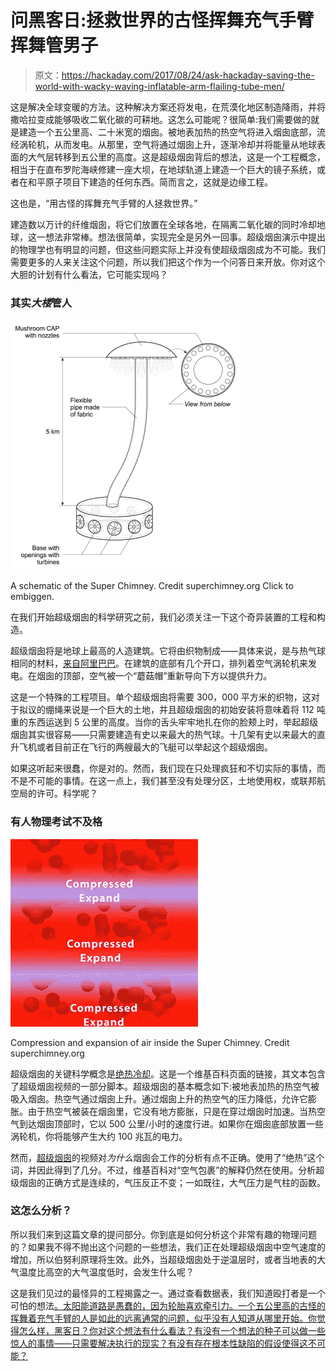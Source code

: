 # 问黑客日:拯救世界的古怪挥舞充气手臂挥舞管男子

> 原文：<https://hackaday.com/2017/08/24/ask-hackaday-saving-the-world-with-wacky-waving-inflatable-arm-flailing-tube-men/>

这是解决全球变暖的方法。这种解决方案还将发电，在荒漠化地区制造降雨，并将撒哈拉变成能够吸收二氧化碳的可耕地。这怎么可能呢？很简单:我们需要做的就是建造一个五公里高、二十米宽的烟囱。被地表加热的热空气将进入烟囱底部，流经涡轮机，从而发电。从那里，空气将通过烟囱上升，逐渐冷却并将能量从地球表面的大气层转移到五公里的高度。这是超级烟囱背后的想法，这是一个工程概念，相当于在直布罗陀海峡修建一座大坝，在地球轨道上建造一个巨大的镜子系统，或者在和平原子项目下建造的任何东西。简而言之，这就是边缘工程。

这也是，“用古怪的挥舞充气手臂的人拯救世界。”

建造数以万计的纤维烟囱，将它们放置在全球各地，在隔离二氧化碳的同时冷却地球，这一想法非常棒。想法很简单，实现完全是另外一回事。超级烟囱演示中提出的物理学也有明显的问题，但这些问题实际上并没有使超级烟囱成为不可能。我们需要更多的人来关注这个问题，所以我们把这个作为一个问答日来开放。你对这个大胆的计划有什么看法，它可能实现吗？

### 其实*大楼*管人

[![](img/6595b552c848f85278c5a2d3da590c93.png)](https://hackaday.com/wp-content/uploads/2017/08/tube.png)

A schematic of the Super Chimney. Credit superchimney.org Click to embiggen.

在我们开始超级烟囱的科学研究之前，我们必须关注一下这个奇异装置的工程和构造。

超级烟囱将是地球上最高的人造建筑。它将由织物制成——具体来说，是与热气球相同的材料，[来自阿里巴巴](http://www.superchimney.org/build.html)。在建筑的底部有几个开口，排列着空气涡轮机来发电。在烟囱的顶部，空气被一个“蘑菇帽”重新导向下方以提供升力。

这是一个特殊的工程项目。单个超级烟囱将需要 300，000 平方米的织物，这对于拟议的绷绳来说是一个巨大的土地，并且超级烟囱的初始安装将意味着将 112 吨重的东西运送到 5 公里的高度。当你的舌头牢牢地扎在你的脸颊上时，举起超级烟囱其实很容易——只需要建造有史以来最大的热气球。十几架有史以来最大的直升飞机或者目前正在飞行的两艘最大的飞艇可以举起这个超级烟囱。

如果这听起来很蠢，你是对的。然而，我们现在只处理疯狂和不切实际的事情，而不是不可能的事情。在这一点上，我们甚至没有处理分区，土地使用权，或联邦航空局的许可。科学呢？

### 有人物理考试不及格

[![](img/bde395f903971f427293dafff0b12ff0.png)](https://hackaday.com/wp-content/uploads/2017/08/compress-expand.png)

Compression and expansion of air inside the Super Chimney. Credit superchimney.org

超级烟囱的关键科学概念是[绝热冷却](https://en.wikipedia.org/wiki/Adiabatic_process)。这是一个维基百科页面的链接，其文本包含了超级烟囱视频的一部分脚本。超级烟囱的基本概念如下:被地表加热的热空气被吸入烟囱。热空气通过烟囱上升。通过烟囱上升的热空气的压力降低，允许它膨胀。由于热空气被装在烟囱里，它没有地方膨胀，只是在穿过烟囱时加速。当热空气到达烟囱顶部时，它以 500 公里/小时的速度行进。如果你在烟囱底部放置一些涡轮机，你将能够产生大约 100 兆瓦的电力。

然而，[超级烟囱](https://www.youtube.com/watch?v=BfITeN76Thc)的视频对*为什么*烟囱会工作的分析有点不正确。使用了“绝热”这个词，并因此得到了几分。不过，维基百科对“空气包裹”的解释仍然在使用。分析超级烟囱的正确方式是连续的，气压反正不变；一如既往，大气压力是气柱的函数。

### 这怎么分析？

所以我们来到这篇文章的提问部分。你到底是如何分析这个非常有趣的物理问题的？如果我不得不抛出这个问题的一些想法，我们正在处理超级烟囱中空气速度的增加，所以伯努利原理将生效。此外，当超级烟囱处于逆温层时，或者当地表的大气温度比高空的大气温度低时，会发生什么呢？

这是我们见过的最怪异的工程揭露之一。通过查看数据表，我们知道殴打者是一个可怕的想法[。太阳能道路是愚蠢的，因为轮胎喜欢牵引力。一个五公里高的古怪的挥舞着充气手臂的人是如此的远离通常的问题，似乎没有人知道从哪里开始。你觉得怎么样，黑客日？你对这个想法有什么看法？有没有一个想法的种子可以做一些惊人的事情——只需要解决执行的现实？有没有存在根本性缺陷的假设使得这不可能？](https://www.youtube.com/watch?v=4iEshd6izgk)